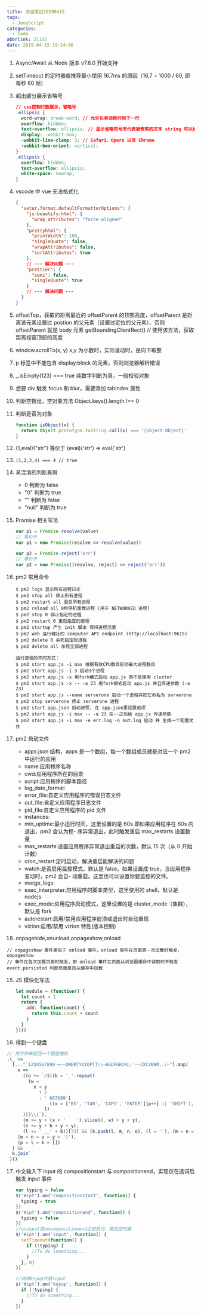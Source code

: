 ```yaml
---
title: 总结笔记20190415
tags:
  - JavaScript
categories:
  - Code
abbrlink: 21155
date: 2019-04-15 19:14:06
---
```


1. Async/Await 从 Node 版本 v7.6.0 开始支持
2. setTimeout 的定时器值推荐最小使用 16.7ms 的原因（16.7 = 1000 / 60, 即每秒 60 帧）
3. 超出部分展示省略号

   ```css
   // css控制行数展示，省略号
   .ellipsis {
     word-wrap: break-word; // 允许长单词换行到下一行
     overflow: hidden;
     text-overflow: ellipsis; // 显示省略符号来代表被修剪的文本 string 可以给定string
     display: -webkit-box;
     -webkit-line-clamp: 3; // Safari、Opera 以及 Chrome
     -webkit-box-orient: vertical;
   }
   .ellipsis {
     overflow: hidden;
     text-overflow: ellipsis;
     white-space: nowrap;
   }
   ```

4. vscode 中 vue 无法格式化
   ```json
   {
     "vetur.format.defaultFormatterOptions": {
       "js-beautify-html": {
         "wrap_attributes": "force-aligned"
       },
       "prettyhtml": {
         "printWidth": 100,
         "singleQuote": false,
         "wrapAttributes": false,
         "sortAttributes": true
       },
       // --- 解决问题 ---
       "prettier": {
         "semi": false,
         "singleQuote": true
       }
       // --- 解决问题 ---
     }
   }
   ```
5. offsetTop，获取的距离最近的 offsetParent 的顶部高度，offsetParent 是距离该元素设置过 postion 的父元素（设置过定位的父元素）、否则 offsetParent 就是 body 元素 getBoundingClientRect() // 使用该方法，获取距离视窗顶部的高度
6. window.scrollTo(x, y) x,y 为小数时，实际滚动时，是向下取整
7. p 标签中不能包含 display:block 的元素，否则浏览器解析错误
8. \_.isEmpty(123) === true 纯数字判断为真，一般校验对象
9. 想要 div 触发 focus 和 blur，需要添加 tabIndex 属性
10. 判断空数组，空对象方法 Object.keys().length !== 0

11. 判断是否为对象
    ```js
    function isObject(x) {
      return Object.prototype.toString.call(x) === '[object Object]'
    }
    ```
12. (1,eval)("str") 等价于 (eval)('str') => eval('str')
13. `(1,2,3,4) === 4 // true`
14. 易混淆的判断真假
    - 0 判断为 false
    - "0" 判断为 true
    - "" 判断为 false
    - "null" 判断为 true
15. Promise 相关写法

    ```js
    var p1 = Promise.resolve(value)
    // 等价于
    var p1 = new Promise(resolve => resolve(value))

    var p2 = Promise.reject('err')
    // 等价于
    var p2 = new Promise((resolve, reject) => reject('err'))
    ```

16. pm2 常用命令

    ```nodejs
    $ pm2 logs 显示所有进程日志
    $ pm2 stop all 停止所有进程
    $ pm2 restart all 重启所有进程
    $ pm2 reload all 0秒停机重载进程 (用于 NETWORKED 进程)
    $ pm2 stop 0 停止指定的进程
    $ pm2 restart 0 重启指定的进程
    $ pm2 startup 产生 init 脚本 保持进程活着
    $ pm2 web 运行健壮的 computer API endpoint (http://localhost:9615)
    $ pm2 delete 0 杀死指定的进程
    $ pm2 delete all 杀死全部进程

    运行进程的不同方式：
    $ pm2 start app.js -i max 根据有效CPU数目启动最大进程数目
    $ pm2 start app.js -i 3 启动3个进程
    $ pm2 start app.js -x 用fork模式启动 app.js 而不是使用 cluster
    $ pm2 start app.js -x -- -a 23 用fork模式启动 app.js 并且传递参数 (-a 23)
    $ pm2 start app.js --name serverone 启动一个进程并把它命名为 serverone
    $ pm2 stop serverone 停止 serverone 进程
    $ pm2 start app.json 启动进程, 在 app.json里设置选项
    $ pm2 start app.js -i max -- -a 23 在--之后给 app.js 传递参数
    $ pm2 start app.js -i max -e err.log -o out.log 启动 并 生成一个配置文件
    ```

17. pm2 启动文件

    - apps:json 结构，apps 是一个数组，每一个数组成员就是对应一个 pm2 中运行的应用
    - name:应用程序名称
    - cwd:应用程序所在的目录
    - script:应用程序的脚本路径
    - log_date_format:
    - error_file:自定义应用程序的错误日志文件
    - out_file:自定义应用程序日志文件
    - pid_file:自定义应用程序的 pid 文件
    - instances:
    - min_uptime:最小运行时间，这里设置的是 60s 即如果应用程序在 60s 内退出，pm2 会认为程- 序异常退出，此时触发重启 max_restarts 设置数量
    - max_restarts:设置应用程序异常退出重启的次数，默认 15 次（从 0 开始计数）
    - cron_restart:定时启动，解决重启能解决的问题
    - watch:是否启用监控模式，默认是 false。如果设置成 true，当应用程序变动时，pm2 会自- 动重载。这里也可以设置你要监控的文件。
    - merge_logs:
    - exec_interpreter:应用程序的脚本类型，这里使用的 shell，默认是 nodejs
    - exec_mode:应用程序启动模式，这里设置的是 cluster_mode（集群），默认是 fork
    - autorestart:启用/禁用应用程序崩溃或退出时自动重启
    - vizion:启用/禁用 vizion 特性(版本控制)

18. onpagehide,onunload,onpageshow,onload

```
// onpageshow 事件类似于 onload 事件，onload 事件在页面第一次加载时触发， onpageshow
// 事件在每次加载页面时触发，即 onload 事件在页面从浏览器缓存中读取时不触发
event.persisted 判断页面是否从缓存中加载
```

15. JS 模块化写法

    ```js
    let module = (function() {
      let count = 1
      return {
        add: function(count) {
          return this.count + count
        }
      }
    })()
    ```

16. 得到一个键盘

```js
// 用字符串返回一个键盘图形
;(_ =>
  [..."`1234567890-=~~QWERTYUIOP[]\\~ASDFGHJKL;'~~ZXCVBNM,./~"].map(
    x =>
      ((o += `/${(b = '_'.repeat(
        (w =
          x < y
            ? 2
            : ' 667699'[
                ((x = ['BS', 'TAB', 'CAPS', 'ENTER'][p++] || 'SHIFT'), p)
              ])
      ))}\\|`),
      (m += y + (x + '    ').slice(0, w) + y + y),
      (n += y + b + y + y),
      (l += ' __' + b))[73] && (k.push(l, m, n, o), (l = ''), (m = n = o = y)),
    (m = n = o = y = '|'),
    (p = l = k = [])
  ) &&
  k.join`
`)()
```

17. 中文输入下 input 的 compositionstart 与 compositionend，实现仅在选词后触发 input 事件

    ```js
    var typing = false
    $('#ipt').on('compositionstart', function() {
      typing = true
    })
    $('#ipt').on('compositionend', function() {
      typing = false
    })
    //oninput在oncompositionend之前执行，需加定时器
    $('#ipt').on('input', function() {
      setTimeout(function() {
        if (!typing) {
          //To do something...
        }
      }, 0)
    })

    //或用keyup代替input
    $('#ipt').on('keyup', function() {
      if (!typing) {
        //To do something...
      }
    })
    ```
